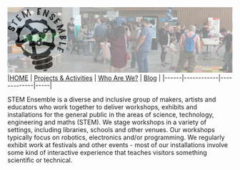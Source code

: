 ![STEM Ensemble Banner](stemensemblebanner.svg)
|[HOME](README.md) | [Projects & Activities](ACTIVITIES.md) | [Who Are We?](WHOAREWE.md) |  [Blog](BLOG.md) |
|------|------------|-------------|-----|

STEM Ensemble is a diverse and inclusive group of makers, artists and educators who work together to deliver workshops, exhibits and installations for the general public in the areas of science, technology, engineering and maths (STEM). We stage workshops in a variety of settings, including libraries, schools and other venues. Our workshops typically focus on robotics, electronics and/or programming. We regularly exhibit work at festivals and other events - most of our installations involve some kind of interactive experience that teaches visitors something scientific or technical. 


